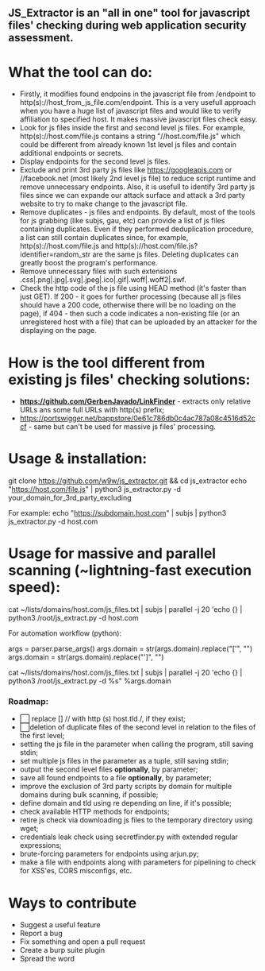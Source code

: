 ## JS_Extractor is an "all in one" tool for javascript files' checking during web application security assessment.

# What the tool can do:

- Firstly, it modifies found endpoins in the javascript file from /endpoint to http(s)://host_from_js_file.com/endpoint. This is a very usefull approach when you have a huge list of javascript files and would like to verify affiliation to specified host. It makes massive javascript files check easy.
- Look for js files inside the first and second level js files. For example, http(s)://host.com/file.js contains a string "//host.com/file.js" which could be different from already known 1st level js files and contain additional endpoints or secrets.
- Display endpoints for the second level js files.
- Exclude and print 3rd party js files like https://googleapis.com or //facebook.net (most likely 2nd level js file) to reduce script runtime and remove unnecessary endpoints. Also, it is usefull to identify 3rd party js files since we can expande our attack surface and attack a 3rd party website to try to make change to the javascript file.
- Remove duplicates - js files and endpoints. By default, most of the tools for js grabbing (like subjs, gau, etc) can provide a list of js files containing duplicates. Even if they performed deduplication procedure, a list can still contain duplicates since, for example, http(s)://host.com/file.js and http(s)://host.com/file.js?identifier=random_str are the same js files. Deleting duplicates can greatly boost the program's performance.
- Remove unnecessary files with such extensions .css|.png|.jpg|.svg|.jpeg|.ico|.gif|.woff|.woff2|.swf.
- Check the http code of the js file using HEAD method (it's faster than just GET). If 200 - it goes for further processing (because all js files should have a 200 code, otherwise there will be no loading on the page), if 404 - then such a code indicates a non-existing file (or an unregistered host with a file) that can be uploaded by an attacker for the displaying on the page.


# How is the tool different from existing js files' checking solutions:
- **https://github.com/GerbenJavado/LinkFinder** - extracts only relative URLs ans some full URLs with http(s) prefix;
- https://portswigger.net/bappstore/0e61c786db0c4ac787a08c4516d52ccf - same but can't be used for massive js files' processing.

# Usage & installation:
git clone https://github.com/w9w/js_extractor.git && cd js_extractor
echo "https://host.com/file.js" | python3 js_extractor.py -d your_domain_for_3rd_party_excluding

For example:
echo "https://subdomain.host.com" | subjs | python3 js_extractor.py -d host.com

# Usage for massive and parallel scanning (~lightning-fast execution speed):

cat ~/lists/domains/host.com/js_files.txt | subjs | parallel -j 20 'echo {} | python3 /root/js_extract.py -d host.com

For automation workflow (python):

args = parser.parse_args()
args.domain = str(args.domain).replace("['", "")
args.domain = str(args.domain).replace("']", "")

cat ~/lists/domains/host.com/js_files.txt | subjs | parallel -j 20 'echo {} | python3 /root/js_extract.py -d %s" %args.domain


### Roadmap:

- ⬜️ replace \[] // with http (s) host.tld /, if they exist;
- ⬜️deletion of duplicate files of the second level in relation to the files of the first level;
- setting the js file in the parameter when calling the program, still saving stdin;
- set multiple js files in the parameter as a tuple, still saving stdin;
- output the second level files **optionally**, by parameter;
- save all found endpoints to a file **optionally**, by parameter;
- improve the exclusion of 3rd party scripts by domain for multiple domains during bulk scanning, if possible;
- define domain and tld using re depending on line, if it's possible;
- check available HTTP methods for endpoints;
- retire js check via downloading js files to the temporary directory using wget;
- credentials leak check using secretfinder.py with extended regular expressions;
- brute-forcing parameters for endpoints using arjun.py;
- make a file with endpoints along with parameters for pipelining to check for XSS'es, CORS misconfigs, etc.


# Ways to contribute

- Suggest a useful feature
- Report a bug
- Fix something and open a pull request
- Create a burp suite plugin
- Spread the word
